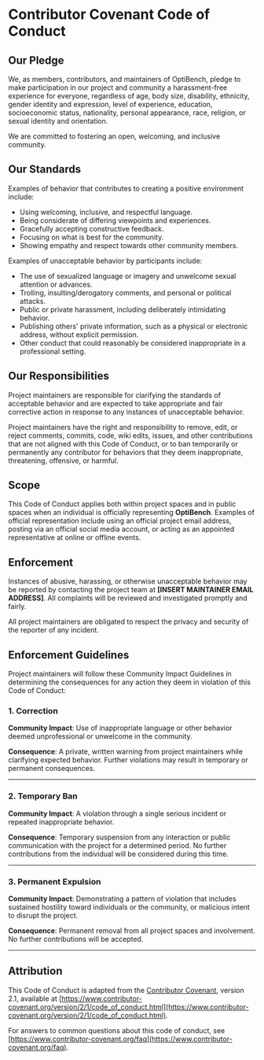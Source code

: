 # Contributor Covenant Code of Conduct

## Our Pledge

We, as members, contributors, and maintainers of OptiBench, pledge to make participation in our project and community a harassment-free experience for everyone, regardless of age, body size, disability, ethnicity, gender identity and expression, level of experience, education, socioeconomic status, nationality, personal appearance, race, religion, or sexual identity and orientation.

We are committed to fostering an open, welcoming, and inclusive community.

## Our Standards

Examples of behavior that contributes to creating a positive environment include:

- Using welcoming, inclusive, and respectful language.
- Being considerate of differing viewpoints and experiences.
- Gracefully accepting constructive feedback.
- Focusing on what is best for the community.
- Showing empathy and respect towards other community members.

Examples of unacceptable behavior by participants include:

- The use of sexualized language or imagery and unwelcome sexual attention or advances.
- Trolling, insulting/derogatory comments, and personal or political attacks.
- Public or private harassment, including deliberately intimidating behavior.
- Publishing others' private information, such as a physical or electronic address, without explicit permission.
- Other conduct that could reasonably be considered inappropriate in a professional setting.

## Our Responsibilities

Project maintainers are responsible for clarifying the standards of acceptable behavior and are expected to take appropriate and fair corrective action in response to any instances of unacceptable behavior.

Project maintainers have the right and responsibility to remove, edit, or reject comments, commits, code, wiki edits, issues, and other contributions that are not aligned with this Code of Conduct, or to ban temporarily or permanently any contributor for behaviors that they deem inappropriate, threatening, offensive, or harmful.

## Scope

This Code of Conduct applies both within project spaces and in public spaces when an individual is officially representing **OptiBench**. Examples of official representation include using an official project email address, posting via an official social media account, or acting as an appointed representative at online or offline events.

## Enforcement

Instances of abusive, harassing, or otherwise unacceptable behavior may be reported by contacting the project team at **[INSERT MAINTAINER EMAIL ADDRESS]**. All complaints will be reviewed and investigated promptly and fairly.

All project maintainers are obligated to respect the privacy and security of the reporter of any incident.

## Enforcement Guidelines

Project maintainers will follow these Community Impact Guidelines in determining the consequences for any action they deem in violation of this Code of Conduct:

### 1. Correction
**Community Impact**: Use of inappropriate language or other behavior deemed unprofessional or unwelcome in the community.

**Consequence**: A private, written warning from project maintainers while clarifying expected behavior. Further violations may result in temporary or permanent consequences.

---

### 2. Temporary Ban
**Community Impact**: A violation through a single serious incident or repeated inappropriate behavior.

**Consequence**: Temporary suspension from any interaction or public communication with the project for a determined period. No further contributions from the individual will be considered during this time.

---

### 3. Permanent Expulsion
**Community Impact**: Demonstrating a pattern of violation that includes sustained hostility toward individuals or the community, or malicious intent to disrupt the project.

**Consequence**: Permanent removal from all project spaces and involvement. No further contributions will be accepted.

---

## Attribution

This Code of Conduct is adapted from the [Contributor Covenant](https://www.contributor-covenant.org), version 2.1, available at [https://www.contributor-covenant.org/version/2/1/code_of_conduct.html](https://www.contributor-covenant.org/version/2/1/code_of_conduct.html).

For answers to common questions about this code of conduct, see [https://www.contributor-covenant.org/faq](https://www.contributor-covenant.org/faq).